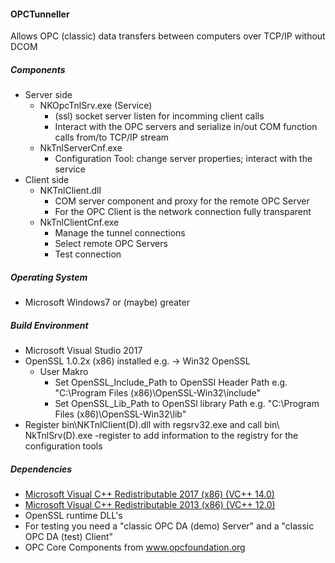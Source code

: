 #### OPCTunneller
Allows OPC (classic) data transfers between computers over TCP/IP without DCOM
##### Components
- Server side
	- NKOpcTnlSrv.exe (Service) 
		- (ssl) socket server listen for incomming client calls
		- Interact with the OPC servers and serialize in/out COM function calls from/to TCP/IP stream
	- NkTnlServerCnf.exe
		- Configuration Tool: change server properties; interact with the service 
- Client side
	- NKTnlClient.dll
		- COM server component and proxy for the remote OPC Server
		- For the OPC Client is the network connection fully transparent 
	- NkTnlClientCnf.exe
		- Manage the tunnel connections
		- Select remote OPC Servers
		- Test connection
##### Operating System
- Microsoft Windows7 or (maybe) greater
##### Build Environment
- Microsoft Visual Studio 2017
- OpenSSL 1.0.2x (x86) installed e.g. -> Win32 OpenSSL	
	- User Makro
		- Set OpenSSL_Include_Path to OpenSSl Header Path e.g. "C:\Program Files (x86)\OpenSSL-Win32\include\"
		- Set OpenSSL_Lib_Path to OpenSSl library Path e.g. "C:\Program Files (x86)\OpenSSL-Win32\lib"
- Register bin\NKTnlClient(D).dll with regsrv32.exe and call bin\ NkTnlSrv(D).exe -register 
to add information to the registry for the configuration tools 
##### Dependencies
- [Microsoft Visual C++ Redistributable 2017 (x86) (VC++ 14.0)](https://support.microsoft.com/de-de/help/2977003/the-latest-supported-visual-c-downloads)
- [Microsoft Visual C++ Redistributable 2013 (x86) (VC++ 12.0)](https://support.microsoft.com/de-de/help/2977003/the-latest-supported-visual-c-downloads)
- OpenSSL runtime DLL's
- For testing you need a "classic OPC DA (demo) Server" and a "classic OPC DA (test) Client" 
- OPC Core Components from www.opcfoundation.org
